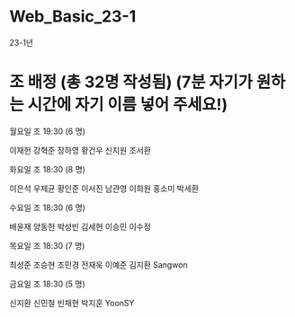 # Web_Basic_23-1
23-1년

# 조 배정 (총 32명 작성됨) (7분 자기가 원하는 시간에 자기 이름 넣어 주세요!)

월요일 조 19:30 (6 명)

이재헌 강혁준 장하영 황건우 신지원 조서환

화요일 조 18:30 (8 명)

이은석 우제균 황인준 이서진 남관영 이희원 홍소미 박세환

수요일 조 18:30 (6 명)

배윤재 양동헌 박성빈 김세현 이승민 이수정

목요일 조 18:30 (7 명)

최성준 조승현 조민경 전재욱 이예준 김지환 Sangwon

금요일 조 18:30 (5 명)

신지환 신민철 빈채현 박지훈 YoonSY

